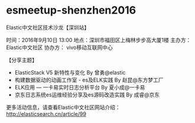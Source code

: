 # esmeetup-shenzhen2016
Elastic中文社区技术沙龙【深圳站】  

时间：2016年9月10日 13:00
地点：深圳市福田区上梅林步步高大厦1楼
主办方： Elastic中文社区
协办方： vivo移动互联网中心

【分享主题】
*  ElasticStack V5 新特性与变化 By 曾勇@elastic
*  构建数据驱动的动画工作室 - es及ELK实践 By 赵昆@东方梦工厂
*  ELK应用 — 一卡易实时日志分析平台 By 夏小成@一卡易
*  京东日志系统es运维经验分享及es源码改造实践 By 成睿@京东

更多活动信息，请查看Elastic中文社区网站介绍： http://elasticsearch.cn/article/99 
